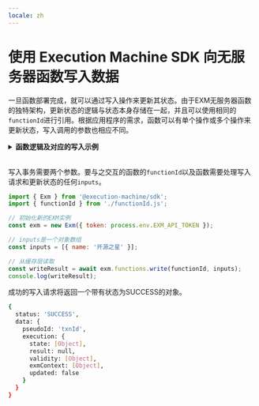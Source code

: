 ```yaml
---
locale: zh
---
```

# 使用 Execution Machine SDK 向无服务器函数写入数据

一旦函数部署完成，就可以通过写入操作来更新其状态。由于EXM无服务器函数的独特架构，更新状态的逻辑与状态本身存储在一起，并且可以使用相同的`functionId`进行引用。根据应用程序的需求，函数可以有单个操作或多个操作来更新状态，写入调用的参数也相应不同。

<details>
<summary><strong>函数逻辑及对应的写入示例</strong></summary>

- <strong>仅有单个操作用于更新状态的函数示例:</strong>

以下函数将名称添加到用户数组中：

```js
export async function handle(state, action) {
    state.users.push(action.input.name);
    return { state };
}
```

通过以下行来更新状态：

```js
state.users.push(action.input.name);
```

在这种情况下，写入调用只需要一个`name`键值对作为输入：

```js
const inputs = [{ name: '开源之星' }];
```

- <strong>具有多个操作用于更新状态的函数示例:</strong>

以下函数创建帖子并具有更新或删除这些帖子的能力：

```js
export async function handle(state, action) {
  const { input } = action
  if (input.type === 'createPost' || input.type === 'updatePost') {
    state.posts[input.post.id] = input.post
  }
  if (input.type === 'deletePost') {
    delete state.posts[input.postId]
  }
  return { state }
}
```

帖子是具有以下格式的对象：

```js
post: {
  id: string
  title: string
  content: string
  author: string
}
```

我们为每个帖子分配了唯一的`id`，以便我们可以引用它以进行更新或删除。如果没有相应的`id`存在，则创建一个新的帖子。

然而，如上所示的函数逻辑具有执行多个操作的能力，因此为每个操作的`type`都赋予了一个名称。此名称必须作为输入之一传递，并与帖子或id一起用于执行适当的写入调用。要更新帖子，写入调用的输入如下所示：

```js
const inputs = [{
  type: 'updatePost',
  post: {
    id,
    title: "我的帖子",
    content: "我的更新后的帖子",
    author: "开源之星"
  }
}];
```
</details>
<br/>

写入事务需要两个参数。要与之交互的函数的`functionId`以及函数需要处理写入请求和更新状态的任何`inputs`。

<CodeGroup>
  <CodeGroupItem title="write.js">

```js
import { Exm } from '@execution-machine/sdk';
import { functionId } from './functionId.js';

// 初始化新的EXM实例
const exm = new Exm({ token: process.env.EXM_API_TOKEN });

// inputs是一个对象数组
const inputs = [{ name: '开源之星' }];

// 从缓存层读取
const writeResult = await exm.functions.write(functionId, inputs);
console.log(writeResult);
```

  </CodeGroupItem>
</CodeGroup>

成功的写入请求将返回一个带有状态为SUCCESS的对象。

```bash
{
  status: 'SUCCESS',
  data: {
    pseudoId: 'txnId',
    execution: {
      state: [Object],
      result: null,
      validity: [Object],
      exmContext: [Object],
      updated: false
    }
  }
}
```